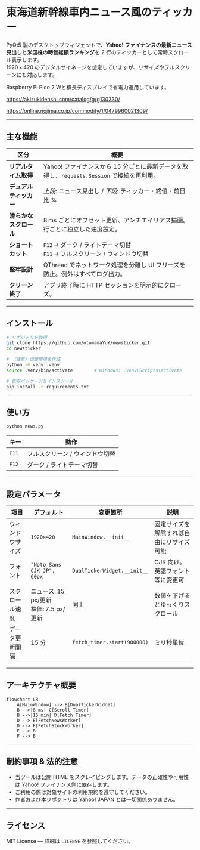 # 東海道新幹線車内ニュース風のティッカー

PyQt5 製のデスクトップウィジェットで、**Yahoo! ファイナンスの最新ニュース見出し**と**米国株の時価総額ランキング**を 2 行のティッカーとして常時スクロール表示します。  
1920 × 420 のデジタルサイネージを想定していますが、リサイズやフルスクリーンにも対応します。

Raspberry Pi Pico 2 Wと横長ディスプレイで省電力運用しています。

https://akizukidenshi.com/catalog/g/g130330/

https://online.nojima.co.jp/commodity/1/0479960021309/

---

## 主な機能

| 区分 | 概要 |
|------|------|
| **リアルタイム取得** | Yahoo! ファイナンスから 15 分ごとに最新データを取得し、`requests.Session` で接続を再利用。 |
| **デュアルティッカー** | *上段*: ニュース見出し / *下段*: ティッカー・終値・前日比 % |
| **滑らかなスクロール** | 8 ms ごとにオフセット更新、アンチエイリアス描画。行ごとに独立した速度設定。 |
| **ショートカット** | `F12` → ダーク / ライトテーマ切替<br>`F11` → フルスクリーン / ウィンドウ切替 |
| **堅牢設計** | QThread でネットワーク処理を分離し UI フリーズを防止。例外はすべてログ出力。 |
| **クリーン終了** | アプリ終了時に HTTP セッションを明示的にクローズ。 |

---

## インストール

```bash
# リポジトリを取得
git clone https://github.com/otomamaYuY/newsticker.git
cd newsticker

# （任意）仮想環境を作成
python -m venv .venv
source .venv/bin/activate        # Windows: .venv\Scripts\activate

# 依存パッケージをインストール
pip install -r requirements.txt
```

---

## 使い方

```bash
python news.py
```

| キー | 動作 |
|------|------|
| `F11` | フルスクリーン / ウィンドウ切替 |
| `F12` | ダーク / ライトテーマ切替 |

---

## 設定パラメータ

| 項目 | デフォルト | 変更箇所 | 説明 |
|------|-----------|----------|------|
| ウィンドウサイズ | `1920×420` | `MainWindow.__init__` | 固定サイズを解除すれば自由にリサイズ可能 |
| フォント | `"Noto Sans CJK JP", 60px` | `DualTickerWidget.__init__` | CJK 向け。英語フォント等に変更可 |
| スクロール速度 | ニュース: 15 px/更新<br>株価: 7.5 px/更新 | 同上 | 数値を下げるとゆっくりスクロール |
| データ更新間隔 | 15 分 | `fetch_timer.start(900000)` | ミリ秒単位 |

---

## アーキテクチャ概要

```mermaid
flowchart LR
    A[MainWindow] --> B[DualTickerWidget]
    B -->|8 ms| C[Scroll Timer]
    B -->|15 min| D[Fetch Timer]
    D --> E[FetchNewsWorker]
    D --> F[FetchStockWorker]
    E --> B
    F --> B
```

---

## 制約事項 & 法的注意

* 当ツールは公開 HTML をスクレイピングします。データの正確性や可用性は Yahoo! ファイナンス側に依存します。  
* ご利用の際は対象サイトの利用規約を遵守してください。  
* 作者および本リポジトリは Yahoo! JAPAN とは一切関係ありません。  

---

## ライセンス

MIT License — 詳細は `LICENSE` を参照してください。
